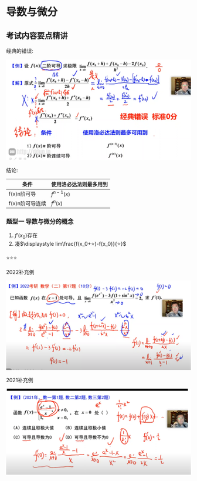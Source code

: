 # 导数与微分

## 考试内容要点精讲

经典的错误:

![20220731234559](https://raw.githubusercontent.com/Logible/Image/main/note_image/20220731234559.png)

结论:

|  条件   | 使用洛必达法则最多用到  |
|  ----  | ----  |
| f(x)n阶可导  | $f^{n-1}(x)$ |
| f(x)n阶可导连续  | $f^{n}(x)$ |

### 题型一 导数与微分的概念

1. $f'(x_0)$存在
2. 凑$\displaystyle lim\frac{f(x_0+⭐)-f(x_0)}{⭐}$

⭐⭐⭐

2022补充例

![20220802000750](https://raw.githubusercontent.com/Logible/Image/main/note_image/20220802000750.png)

2021补充例

![20220802002139](https://raw.githubusercontent.com/Logible/Image/main/note_image/20220802002139.png)

